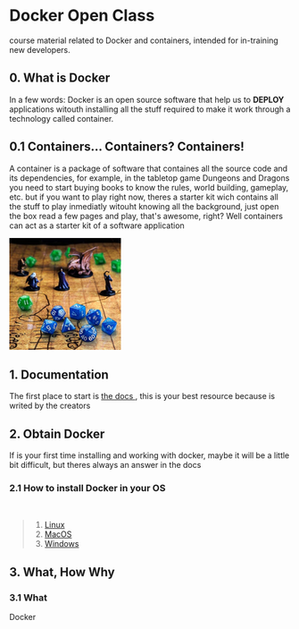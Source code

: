 # Docker Open Class

course material related to Docker and containers, intended for in-training new developers.
## 0. What is Docker
In a few words: Docker is an open source software that help us to **DEPLOY** applications witouth installing all the stuff required to make it work through a technology called container. 
## 0.1 Containers... Containers? Containers!
A container is a package of software that containes all the source code and its dependencies, for example, in the tabletop game Dungeons and Dragons you need to start buying books to know the rules, world building, gameplay, etc. but if you want to play right now, theres a starter kit wich contains all the stuff to play inmediatly witouht knowing all the background, just open the box read a few pages and play, that's awesome, right? Well containers can act as a starter kit of a software application

<img src="img/../imgs/dnd.jpg" alt="just works" width="200">

## 1. Documentation
The first place to start is <a href="https://docs.docker.com/"> the docs </a>, this is your best resource because is writed by the creators 

## 2. Obtain Docker
If is your first time installing and working with docker, maybe it will be a little bit difficult, but theres always an answer in the docs 
### 2.1 How to install Docker in your OS

<br>

>1. <a href = "https://docs.docker.com/desktop/install/linux-install/"> Linux </a>
>2.  <a href="https://docs.docker.com/desktop/install/mac-install/">MacOS</a>
>3. <a href="https://docs.docker.com/desktop/install/windows-install/">Windows</a>


## 3. What, How Why
### 3.1 What
Docker